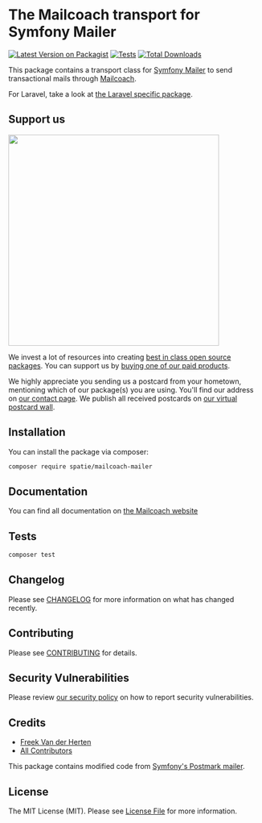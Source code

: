 # The Mailcoach transport for Symfony Mailer

[![Latest Version on Packagist](https://img.shields.io/packagist/v/spatie/mailcoach-mailer.svg?style=flat-square)](https://packagist.org/packages/spatie/mailcoach-mailer)
[![Tests](https://github.com/spatie/mailcoach-mailer/actions/workflows/run-tests.yml/badge.svg?branch=main)](https://github.com/spatie/mailcoach-mailer/actions/workflows/run-tests.yml)
[![Total Downloads](https://img.shields.io/packagist/dt/spatie/mailcoach-mailer.svg?style=flat-square)](https://packagist.org/packages/spatie/mailcoach-mailer)

This package contains a transport class for [Symfony Mailer](https://symfony.com/doc/current/mailer.html) to send transactional mails through [Mailcoach](https://mailcoach.app).

For Laravel, take a look at [the Laravel specific package](https://github.com/spatie/laravel-mailcoach-mailer).

## Support us

[<img src="https://github-ads.s3.eu-central-1.amazonaws.com/mailcoach-mailer.jpg?t=1" width="419px" />](https://spatie.be/github-ad-click/mailcoach-mailer)

We invest a lot of resources into creating [best in class open source packages](https://spatie.be/open-source). You can support us by [buying one of our paid products](https://spatie.be/open-source/support-us).

We highly appreciate you sending us a postcard from your hometown, mentioning which of our package(s) you are using. You'll find our address on [our contact page](https://spatie.be/about-us). We publish all received postcards on [our virtual postcard wall](https://spatie.be/open-source/postcards).

## Installation

You can install the package via composer:

```bash
composer require spatie/mailcoach-mailer
```

## Documentation

You can find all documentation on [the Mailcoach website](https://mailcoach.app/docs/cloud/using-mailcoach/transactional-mails/using-symfony-mailer)

## Tests

```bash
composer test
```

## Changelog

Please see [CHANGELOG](CHANGELOG.md) for more information on what has changed recently.

## Contributing

Please see [CONTRIBUTING](https://github.com/spatie/.github/blob/main/CONTRIBUTING.md) for details.

## Security Vulnerabilities

Please review [our security policy](../../security/policy) on how to report security vulnerabilities.

## Credits

- [Freek Van der Herten](https://github.com/freekmurze)
- [All Contributors](../../contributors)

This package contains modified code from [Symfony's Postmark mailer](https://github.com/symfony/postmark-mailer).

## License

The MIT License (MIT). Please see [License File](LICENSE.md) for more information.
